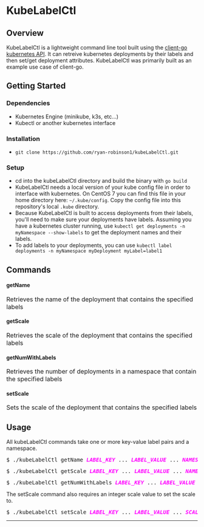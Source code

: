 
# KubeLabelCtl

## Overview
KubeLabelCtl is a lightweight command line tool built using the [client-go kubernetes API](https://pkg.go.dev/k8s.io/client-go). It can retreive kubernetes deployments by their labels and then set/get deployment attributes. KubeLabelCtl was primarily built as an example use case of client-go.
## Getting Started
### Dependencies
* Kubernetes Engine (minikube, k3s, etc...)
* Kubectl or another kubernetes interface
### Installation
* ``git clone https://github.com/ryan-robinson1/kubeLabelCtl.git ``
### Setup
* cd into the kubeLabelCtl directory and build the binary with ``go build``
* KubeLabelCtl needs a local version of your kube config file in order to interface with kubernetes. On CentOS 7 you can find this file in your home directory here: ``~/.kube/config``. Copy the config file into this repository's local ``.kube`` directory.
* Because KubeLabelCtl is built to access deployments from their labels, you'll need to make sure your deployments have labels. Assuming you have a kubernetes cluster running, use ``kubectl get deployments -n myNamespace --show-labels`` to get the deployment names and their labels. 
* To add labels to your deployments, you can use ``kubectl label deployments -n myNamespace myDeployment myLabel=label1``

## Commands
#### getName 
 <font size="3">Retrieves the name of the deployment that contains the specified labels</font> 
#### getScale
 <font size="3">Retrieves the scale of the deployment that contains the specified labels</font>  
#### getNumWithLabels
 <font size="3">Retrieves the number of deployments in a namespace that contain the specified labels </font> 
#### setScale
 <font size="3">Sets the scale of the deployment that contains the specified labels</font> 

## Usage
All kubeLabelCtl commands take one or more  key-value label pairs and a namespace.
<pre>$ ./kubeLabelCtl getName <span style="color:magenta"><i><b>LABEL_KEY</b></i></span> ... <span style="color:magenta"><i><b>LABEL_VALUE</b></i></span> ... <span style="color:magenta"><i><b>NAMESPACE</b></i></span> </pre>
<pre>$ ./kubeLabelCtl getScale <span style="color:magenta"><i><b>LABEL_KEY</b></i></span> ... <span style="color:magenta"><i><b>LABEL_VALUE</b></i></span> ... <span style="color:magenta"><i><b>NAMESPACE</b></i></span> </pre>
<pre>$ ./kubeLabelCtl getNumWithLabels <span style="color:magenta"><i><b>LABEL_KEY</b></i></span> ... <span style="color:magenta"><i><b>LABEL_VALUE</b></i></span> ... <span style="color:magenta"><i><b>NAMESPACE</b></i></span> </pre>

The setScale command also requires an integer scale value to set the scale to.
<pre>$ ./kubeLabelCtl setScale <span style="color:magenta"><i><b>LABEL_KEY</b></i></span> ... <span style="color:magenta"><i><b>LABEL_VALUE</b></i></span> ... <span style="color:magenta"><i><b>SCALE_VALUE NAMESPACE</b></i></span> </pre>


---
